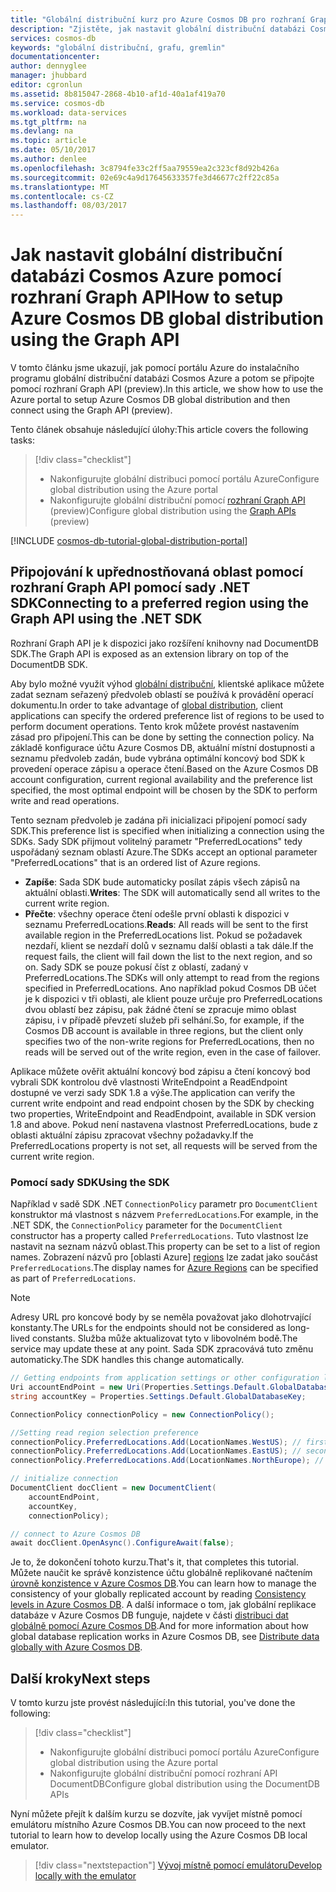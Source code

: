 ```yaml
---
title: "Globální distribuční kurz pro Azure Cosmos DB pro rozhraní Graph API | Microsoft Docs"
description: "Zjistěte, jak nastavit globální distribuční databázi Cosmos Azure pomocí rozhraní Graph API."
services: cosmos-db
keywords: "globální distribuční, grafu, gremlin"
documentationcenter: 
author: dennyglee
manager: jhubbard
editor: cgronlun
ms.assetid: 8b815047-2868-4b10-af1d-40a1af419a70
ms.service: cosmos-db
ms.workload: data-services
ms.tgt_pltfrm: na
ms.devlang: na
ms.topic: article
ms.date: 05/10/2017
ms.author: denlee
ms.openlocfilehash: 3c8794fe33c2ff5aa79559ea2c323cf8d92b426a
ms.sourcegitcommit: 02e69c4a9d17645633357fe3d46677c2ff22c85a
ms.translationtype: MT
ms.contentlocale: cs-CZ
ms.lasthandoff: 08/03/2017
---
```

# <a name="how-to-setup-azure-cosmos-db-global-distribution-using-the-graph-api"></a><span data-ttu-id="cd86a-104">Jak nastavit globální distribuční databázi Cosmos Azure pomocí rozhraní Graph API</span><span class="sxs-lookup"><span data-stu-id="cd86a-104">How to setup Azure Cosmos DB global distribution using the Graph API</span></span>

<span data-ttu-id="cd86a-105">V tomto článku jsme ukazují, jak pomocí portálu Azure do instalačního programu globální distribuční databázi Cosmos Azure a potom se připojte pomocí rozhraní Graph API (preview).</span><span class="sxs-lookup"><span data-stu-id="cd86a-105">In this article, we show how to use the Azure portal to setup Azure Cosmos DB global distribution and then connect using the Graph API (preview).</span></span>

<span data-ttu-id="cd86a-106">Tento článek obsahuje následující úlohy:</span><span class="sxs-lookup"><span data-stu-id="cd86a-106">This article covers the following tasks:</span></span> 

> [!div class="checklist"]
> * <span data-ttu-id="cd86a-107">Nakonfigurujte globální distribuci pomocí portálu Azure</span><span class="sxs-lookup"><span data-stu-id="cd86a-107">Configure global distribution using the Azure portal</span></span>
> * <span data-ttu-id="cd86a-108">Nakonfigurujte globální distribuční pomocí [rozhraní Graph API](graph-introduction.md) (preview)</span><span class="sxs-lookup"><span data-stu-id="cd86a-108">Configure global distribution using the [Graph APIs](graph-introduction.md) (preview)</span></span>

[!INCLUDE [cosmos-db-tutorial-global-distribution-portal](../../includes/cosmos-db-tutorial-global-distribution-portal.md)]


## <a name="connecting-to-a-preferred-region-using-the-graph-api-using-the-net-sdk"></a><span data-ttu-id="cd86a-109">Připojování k upřednostňovaná oblast pomocí rozhraní Graph API pomocí sady .NET SDK</span><span class="sxs-lookup"><span data-stu-id="cd86a-109">Connecting to a preferred region using the Graph API using the .NET SDK</span></span>

<span data-ttu-id="cd86a-110">Rozhraní Graph API je k dispozici jako rozšíření knihovny nad DocumentDB SDK.</span><span class="sxs-lookup"><span data-stu-id="cd86a-110">The Graph API is exposed as an extension library on top of the DocumentDB SDK.</span></span>

<span data-ttu-id="cd86a-111">Aby bylo možné využít výhod [globální distribuční](distribute-data-globally.md), klientské aplikace můžete zadat seznam seřazený předvoleb oblastí se používá k provádění operací dokumentu.</span><span class="sxs-lookup"><span data-stu-id="cd86a-111">In order to take advantage of [global distribution](distribute-data-globally.md), client applications can specify the ordered preference list of regions to be used to perform document operations.</span></span> <span data-ttu-id="cd86a-112">Tento krok můžete provést nastavením zásad pro připojení.</span><span class="sxs-lookup"><span data-stu-id="cd86a-112">This can be done by setting the connection policy.</span></span> <span data-ttu-id="cd86a-113">Na základě konfigurace účtu Azure Cosmos DB, aktuální místní dostupnosti a seznamu předvoleb zadán, bude vybrána optimální koncový bod SDK k provedení operace zápisu a operace čtení.</span><span class="sxs-lookup"><span data-stu-id="cd86a-113">Based on the Azure Cosmos DB account configuration, current regional availability and the preference list specified, the most optimal endpoint will be chosen by the SDK to perform write and read operations.</span></span>

<span data-ttu-id="cd86a-114">Tento seznam předvoleb je zadána při inicializaci připojení pomocí sady SDK.</span><span class="sxs-lookup"><span data-stu-id="cd86a-114">This preference list is specified when initializing a connection using the SDKs.</span></span> <span data-ttu-id="cd86a-115">Sady SDK přijmout volitelný parametr "PreferredLocations" tedy uspořádaný seznam oblastí Azure.</span><span class="sxs-lookup"><span data-stu-id="cd86a-115">The SDKs accept an optional parameter "PreferredLocations" that is an ordered list of Azure regions.</span></span>

* <span data-ttu-id="cd86a-116">**Zapíše**: Sada SDK bude automaticky posílat zápis všech zápisů na aktuální oblasti.</span><span class="sxs-lookup"><span data-stu-id="cd86a-116">**Writes**: The SDK will automatically send all writes to the current write region.</span></span>
* <span data-ttu-id="cd86a-117">**Přečte**: všechny operace čtení odešle první oblasti k dispozici v seznamu PreferredLocations.</span><span class="sxs-lookup"><span data-stu-id="cd86a-117">**Reads**: All reads will be sent to the first available region in the PreferredLocations list.</span></span> <span data-ttu-id="cd86a-118">Pokud se požadavek nezdaří, klient se nezdaří dolů v seznamu další oblasti a tak dále.</span><span class="sxs-lookup"><span data-stu-id="cd86a-118">If the request fails, the client will fail down the list to the next region, and so on.</span></span> <span data-ttu-id="cd86a-119">Sady SDK se pouze pokusí číst z oblastí, zadaný v PreferredLocations.</span><span class="sxs-lookup"><span data-stu-id="cd86a-119">The SDKs will only attempt to read from the regions specified in PreferredLocations.</span></span> <span data-ttu-id="cd86a-120">Ano například pokud Cosmos DB účet je k dispozici v tři oblasti, ale klient pouze určuje pro PreferredLocations dvou oblastí bez zápisu, pak žádné čtení se zpracuje mimo oblast zápisu, i v případě převzetí služeb při selhání.</span><span class="sxs-lookup"><span data-stu-id="cd86a-120">So, for example, if the Cosmos DB account is available in three regions, but the client only specifies two of the non-write regions for PreferredLocations, then no reads will be served out of the write region, even in the case of failover.</span></span>

<span data-ttu-id="cd86a-121">Aplikace můžete ověřit aktuální koncový bod zápisu a čtení koncový bod vybrali SDK kontrolou dvě vlastnosti WriteEndpoint a ReadEndpoint dostupné ve verzi sady SDK 1.8 a výše.</span><span class="sxs-lookup"><span data-stu-id="cd86a-121">The application can verify the current write endpoint and read endpoint chosen by the SDK by checking two properties, WriteEndpoint and ReadEndpoint, available in SDK version 1.8 and above.</span></span> <span data-ttu-id="cd86a-122">Pokud není nastavena vlastnost PreferredLocations, bude z oblasti aktuální zápisu zpracovat všechny požadavky.</span><span class="sxs-lookup"><span data-stu-id="cd86a-122">If the PreferredLocations property is not set, all requests will be served from the current write region.</span></span>

### <a name="using-the-sdk"></a><span data-ttu-id="cd86a-123">Pomocí sady SDK</span><span class="sxs-lookup"><span data-stu-id="cd86a-123">Using the SDK</span></span>

<span data-ttu-id="cd86a-124">Například v sadě SDK .NET `ConnectionPolicy` parametr pro `DocumentClient` konstruktor má vlastnost s názvem `PreferredLocations`.</span><span class="sxs-lookup"><span data-stu-id="cd86a-124">For example, in the .NET SDK, the `ConnectionPolicy` parameter for the `DocumentClient` constructor has a property called `PreferredLocations`.</span></span> <span data-ttu-id="cd86a-125">Tuto vlastnost lze nastavit na seznam názvů oblast.</span><span class="sxs-lookup"><span data-stu-id="cd86a-125">This property can be set to a list of region names.</span></span> <span data-ttu-id="cd86a-126">Zobrazení názvů pro [oblasti Azure] [ regions] lze zadat jako součást `PreferredLocations`.</span><span class="sxs-lookup"><span data-stu-id="cd86a-126">The display names for [Azure Regions][regions] can be specified as part of `PreferredLocations`.</span></span>

> [!NOTE]
> <span data-ttu-id="cd86a-127">Adresy URL pro koncové body by se neměla považovat jako dlohotrvající konstanty.</span><span class="sxs-lookup"><span data-stu-id="cd86a-127">The URLs for the endpoints should not be considered as long-lived constants.</span></span> <span data-ttu-id="cd86a-128">Služba může aktualizovat tyto v libovolném bodě.</span><span class="sxs-lookup"><span data-stu-id="cd86a-128">The service may update these at any point.</span></span> <span data-ttu-id="cd86a-129">Sada SDK zpracovává tuto změnu automaticky.</span><span class="sxs-lookup"><span data-stu-id="cd86a-129">The SDK handles this change automatically.</span></span>
>
>

```cs
// Getting endpoints from application settings or other configuration location
Uri accountEndPoint = new Uri(Properties.Settings.Default.GlobalDatabaseUri);
string accountKey = Properties.Settings.Default.GlobalDatabaseKey;

ConnectionPolicy connectionPolicy = new ConnectionPolicy();

//Setting read region selection preference
connectionPolicy.PreferredLocations.Add(LocationNames.WestUS); // first preference
connectionPolicy.PreferredLocations.Add(LocationNames.EastUS); // second preference
connectionPolicy.PreferredLocations.Add(LocationNames.NorthEurope); // third preference

// initialize connection
DocumentClient docClient = new DocumentClient(
    accountEndPoint,
    accountKey,
    connectionPolicy);

// connect to Azure Cosmos DB
await docClient.OpenAsync().ConfigureAwait(false);
```

<span data-ttu-id="cd86a-130">Je to, že dokončení tohoto kurzu.</span><span class="sxs-lookup"><span data-stu-id="cd86a-130">That's it, that completes this tutorial.</span></span> <span data-ttu-id="cd86a-131">Můžete naučit ke správě konzistence účtu globálně replikované načtením [úrovně konzistence v Azure Cosmos DB](consistency-levels.md).</span><span class="sxs-lookup"><span data-stu-id="cd86a-131">You can learn how to manage the consistency of your globally replicated account by reading [Consistency levels in Azure Cosmos DB](consistency-levels.md).</span></span> <span data-ttu-id="cd86a-132">A další informace o tom, jak globální replikace databáze v Azure Cosmos DB funguje, najdete v části [distribuci dat globálně pomocí Azure Cosmos DB](distribute-data-globally.md).</span><span class="sxs-lookup"><span data-stu-id="cd86a-132">And for more information about how global database replication works in Azure Cosmos DB, see [Distribute data globally with Azure Cosmos DB](distribute-data-globally.md).</span></span>

## <a name="next-steps"></a><span data-ttu-id="cd86a-133">Další kroky</span><span class="sxs-lookup"><span data-stu-id="cd86a-133">Next steps</span></span>

<span data-ttu-id="cd86a-134">V tomto kurzu jste provést následující:</span><span class="sxs-lookup"><span data-stu-id="cd86a-134">In this tutorial, you've done the following:</span></span>

> [!div class="checklist"]
> * <span data-ttu-id="cd86a-135">Nakonfigurujte globální distribuci pomocí portálu Azure</span><span class="sxs-lookup"><span data-stu-id="cd86a-135">Configure global distribution using the Azure portal</span></span>
> * <span data-ttu-id="cd86a-136">Nakonfigurujte globální distribuční pomocí rozhraní API DocumentDB</span><span class="sxs-lookup"><span data-stu-id="cd86a-136">Configure global distribution using the DocumentDB APIs</span></span>

<span data-ttu-id="cd86a-137">Nyní můžete přejít k dalším kurzu se dozvíte, jak vyvíjet místně pomocí emulátoru místního Azure Cosmos DB.</span><span class="sxs-lookup"><span data-stu-id="cd86a-137">You can now proceed to the next tutorial to learn how to develop locally using the Azure Cosmos DB local emulator.</span></span>

> [!div class="nextstepaction"]
> [<span data-ttu-id="cd86a-138">Vývoj místně pomocí emulátoru</span><span class="sxs-lookup"><span data-stu-id="cd86a-138">Develop locally with the emulator</span></span>](local-emulator.md)

[regions]: https://azure.microsoft.com/regions/

